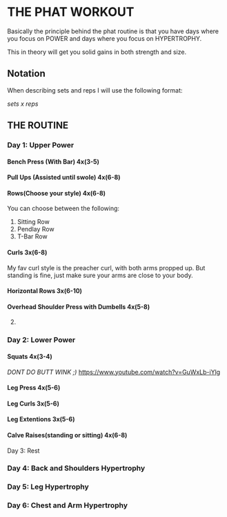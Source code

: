 # THE PHAT WORKOUT
Basically the principle behind the phat routine is that you have days where you focus on POWER and days where you focus on HYPERTROPHY. 

This in theory will get you solid gains in both strength and size. 
## Notation
When describing sets and reps I will use the following format:

*sets x reps*


## THE ROUTINE

### Day 1: Upper Power
#### Bench Press (With Bar) 4x(3-5)
#### Pull Ups (Assisted until swole) 4x(6-8)
#### Rows(Choose your style) 4x(6-8)
You can choose between the following:
1. Sitting Row
2. Pendlay Row
3. T-Bar Row

#### Curls 3x(6-8)
My fav curl style is the preacher curl, with both arms propped up. But standing is fine, just make sure your arms are close to your body.

#### Horizontal Rows 3x(6-10)
#### Overhead Shoulder Press with Dumbells 4x(5-8) 






2. 
### Day 2: Lower Power
#### Squats 4x(3-4)
*DONT DO BUTT WINK ;)*
https://www.youtube.com/watch?v=GuWxLb-iYlg
#### Leg Press 4x(5-6)
#### Leg Curls 3x(5-6)
#### Leg Extentions 3x(5-6)
#### Calve Raises(standing or sitting) 4x(6-8)

Day 3: Rest
### Day 4: Back and Shoulders Hypertrophy
### Day 5: Leg Hypertrophy
### Day 6: Chest and Arm Hypertrophy